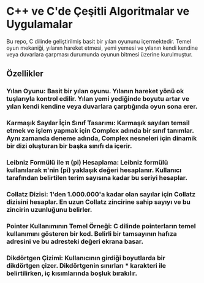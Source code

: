 # C++ ve C'de Çeşitli Algoritmalar ve Uygulamalar

Bu repo, C dilinde geliştirilmiş basit bir yılan oyununu içermektedir. Temel oyun mekaniği, yılanın hareket etmesi, yemi yemesi ve yılanın kendi kendine veya duvarlara çarpması durumunda oyunun bitmesi üzerine kurulmuştur.


## Özellikler

### Yılan Oyunu: Basit bir yılan oyunu. Yılanın hareket yönü ok tuşlarıyla kontrol edilir. Yılan yemi yediğinde boyutu artar ve yılan kendi kendine veya duvarlara çarptığında oyun sona erer.
### Karmaşık Sayılar İçin Sınıf Tasarımı: Karmaşık sayıları temsil etmek ve işlem yapmak için Complex adında bir sınıf tanımlar. Aynı zamanda deneme adında, Complex nesneleri için dinamik bir dizi oluşturan bir başka sınıfı da içerir.
### Leibniz Formülü ile π (pi) Hesaplama: Leibniz formülü kullanılarak π'nin (pi) yaklaşık değeri hesaplanır. Kullanıcı tarafından belirtilen terim sayısına kadar bu seriyi hesaplar.
### Collatz Dizisi: 1'den 1.000.000'a kadar olan sayılar için Collatz dizisini hesaplar. En uzun Collatz zincirine sahip sayıyı ve bu zincirin uzunluğunu belirler.
### Pointer Kullanımının Temel Örneği: C dilinde pointerların temel kullanımını gösteren bir kod. Belirli bir tamsayının hafıza adresini ve bu adresteki değeri ekrana basar.
### Dikdörtgen Çizimi: Kullanıcının girdiği boyutlarda bir dikdörtgen çizer. Dikdörtgenin sınırları * karakteri ile belirtilirken, iç kısımlarında boşluk bırakılır.
